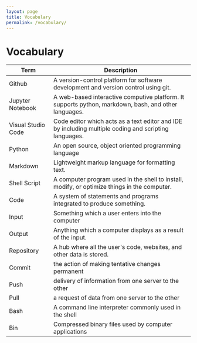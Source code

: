 ```yaml
---
layout: page
title: Vocabulary
permalink: /vocabulary/
---
```


# Vocabulary

| Term| Description |
|---- | ------------|
|Github | A version-control platform for software development and version control using git. |
|Jupyter Notebook | A web-based interactive computive platform. It supports python, markdown, bash, and other languages. |
| Visual Studio Code | Code editor which acts as a text editor and IDE by including multiple coding and scripting languages. |
| Python | An open source, object oriented programming language |
| Markdown | Lightweight markup language for formatting text. |
| Shell Script | A computer program used in the shell to install, modify, or optimize things in the computer. |
| Code | A system of statements and programs integrated to produce something. |
| Input | Something which a user enters into the computer |
| Output | Anything which a computer displays as a result of the input. |
| Repository | A hub where all the user's code, websites, and other data is stored. |
| Commit | the action of making tentative changes permanent |
| Push | delivery of information from one server to the other | 
| Pull | a request of data from one server to the other |
| Bash | A command line interpreter commonly used in the shell |
| Bin  | Compressed binary files used by computer applications | 
